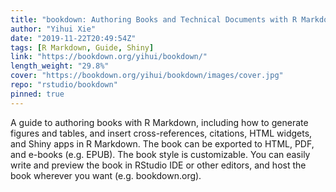 ```yaml
---
title: "bookdown: Authoring Books and Technical Documents with R Markdown"
author: "Yihui Xie"
date: "2019-11-22T20:49:54Z"
tags: [R Markdown, Guide, Shiny]
link: "https://bookdown.org/yihui/bookdown/"
length_weight: "29.8%"
cover: "https://bookdown.org/yihui/bookdown/images/cover.jpg"
repo: "rstudio/bookdown"
pinned: true
---
```


A guide to authoring books with R Markdown, including how to generate figures and tables, and insert cross-references, citations, HTML widgets, and Shiny apps in R Markdown. The book can be exported to HTML, PDF, and e-books (e.g. EPUB). The book style is customizable. You can easily write and preview the book in RStudio IDE or other editors, and host the book wherever you want (e.g. bookdown.org).
